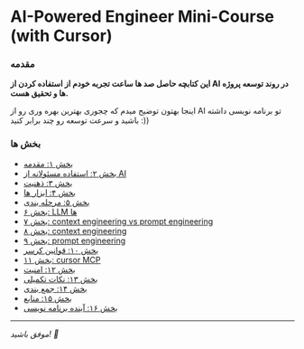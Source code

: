 # AI-Powered Engineer Mini-Course (with Cursor)

### مقدمه
**این کتابچه حاصل صد ها ساعت تجربه خودم از استفاده کردن از AI در روند توسعه پروژه ها و تحقیق هست.**

اینجا بهتون توضیح میدم که چجوری بهترین بهره وری رو از AI تو برنامه نویسی داشته باشید و سرعت توسعه رو چند برابر کنید :))
### بخش ها

* [بخش ۱: مقدمه](chapters/01-intro.md)
* [بخش ۲: استفاده مسئولانه از AI](chapters/02-responsible-use-of-ai.md)
* [بخش ۳: ذهنیت](chapters/03-mindset.md)
* [بخش ۴: ابزار ها](chapters/04-tools.md)
* [بخش ۵: مرحله بندی](chapters/05-breaking-down.md)
* [بخش ۶: LLM ها](chapters/06-LLMs.md)
* [بخش ۷:  context engineering vs prompt engineering](chapters/07-context-engineering-vs-prompt-engineering.md)
* [بخش ۸: context engineering](chapters/08-context-engineering.md)
* [بخش ۹: prompt engineering](chapters/09-prompt-engineering.md)
* [بخش ۱۰: قوانین کرسر](chapters/10-cursor-rules.md)
* [بخش ۱۱: cursor MCP](chapters/11-cursor-mcp.md)
* [بخش ۱۲: امنیت](chapters/12-security.md)
* [بخش ۱۳: نکات تکمیلی](chapters/13-additional-tips.md)
* [بخش ۱۴: جمع بندی](chapters/14-final-notes.md)
* [بخش ۱۵: منابع](chapters/15-resources.md)
* [بخش ۱۶: آینده برنامه نویسی](chapters/16-future-of-programming.md)


---

*موفق باشید! 🚀* 
